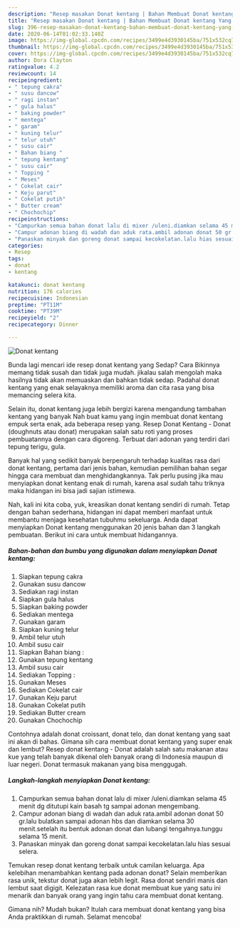```yaml
---
description: "Resep masakan Donat kentang | Bahan Membuat Donat kentang Yang Menggugah Selera"
title: "Resep masakan Donat kentang | Bahan Membuat Donat kentang Yang Menggugah Selera"
slug: 396-resep-masakan-donat-kentang-bahan-membuat-donat-kentang-yang-menggugah-selera
date: 2020-06-14T01:02:33.140Z
image: https://img-global.cpcdn.com/recipes/3499e4d3930145ba/751x532cq70/donat-kentang-foto-resep-utama.jpg
thumbnail: https://img-global.cpcdn.com/recipes/3499e4d3930145ba/751x532cq70/donat-kentang-foto-resep-utama.jpg
cover: https://img-global.cpcdn.com/recipes/3499e4d3930145ba/751x532cq70/donat-kentang-foto-resep-utama.jpg
author: Dora Clayton
ratingvalue: 4.2
reviewcount: 14
recipeingredient:
- " tepung cakra"
- " susu dancow"
- " ragi instan"
- " gula halus"
- " baking powder"
- " mentega"
- " garam"
- " kuning telur"
- " telur utuh"
- " susu cair"
- " Bahan biang "
- " tepung kentang"
- " susu cair"
- " Topping "
- " Meses"
- " Cokelat cair"
- " Keju parut"
- " Cokelat putih"
- " Butter cream"
- " Chochochip"
recipeinstructions:
- "Campurkan semua bahan donat lalu di mixer /uleni.diamkan selama 45 menit dg ditutupi kain basah tg sampai adonan mengembang."
- "Campur adonan biang di wadah dan aduk rata.ambil adonan donat 50 gr.lalu bulatkan sampai adonan hbs dan diamkan selama 30 menit.setelah itu bentuk adonan donat dan lubangi tengahnya.tunggu selama 15 menit."
- "Panaskan minyak dan goreng donat sampai kecokelatan.lalu hias sesuai selera."
categories:
- Resep
tags:
- donat
- kentang

katakunci: donat kentang 
nutrition: 176 calories
recipecuisine: Indonesian
preptime: "PT11M"
cooktime: "PT39M"
recipeyield: "2"
recipecategory: Dinner

---
```



![Donat kentang](https://img-global.cpcdn.com/recipes/3499e4d3930145ba/751x532cq70/donat-kentang-foto-resep-utama.jpg)

Bunda lagi mencari ide resep donat kentang yang Sedap? Cara Bikinnya memang tidak susah dan tidak juga mudah. jikalau salah mengolah maka hasilnya tidak akan memuaskan dan bahkan tidak sedap. Padahal donat kentang yang enak selayaknya memiliki aroma dan cita rasa yang bisa memancing selera kita.

Selain itu, donat kentang juga lebih bergizi karena mengandung tambahan kentang yang banyak Nah buat kamu yang ingin membuat donat kentang empuk serta enak, ada beberapa resep yang. Resep Donat Kentang - Donat (doughnuts atau donat) merupakan salah satu roti yang proses pembuatannya dengan cara digoreng. Terbuat dari adonan yang terdiri dari tepung terigu, gula.

Banyak hal yang sedikit banyak berpengaruh terhadap kualitas rasa dari donat kentang, pertama dari jenis bahan, kemudian pemilihan bahan segar hingga cara membuat dan menghidangkannya. Tak perlu pusing jika mau menyiapkan donat kentang enak di rumah, karena asal sudah tahu triknya maka hidangan ini bisa jadi sajian istimewa.


Nah, kali ini kita coba, yuk, kreasikan donat kentang sendiri di rumah. Tetap dengan bahan sederhana, hidangan ini dapat memberi manfaat untuk membantu menjaga kesehatan tubuhmu sekeluarga. Anda dapat menyiapkan Donat kentang menggunakan 20 jenis bahan dan 3 langkah pembuatan. Berikut ini cara untuk membuat hidangannya.

<!--inarticleads1-->

##### Bahan-bahan dan bumbu yang digunakan dalam menyiapkan Donat kentang:

1. Siapkan  tepung cakra
1. Gunakan  susu dancow
1. Sediakan  ragi instan
1. Siapkan  gula halus
1. Siapkan  baking powder
1. Sediakan  mentega
1. Gunakan  garam
1. Siapkan  kuning telur
1. Ambil  telur utuh
1. Ambil  susu cair
1. Siapkan  Bahan biang :
1. Gunakan  tepung kentang
1. Ambil  susu cair
1. Sediakan  Topping :
1. Gunakan  Meses
1. Sediakan  Cokelat cair
1. Gunakan  Keju parut
1. Gunakan  Cokelat putih
1. Sediakan  Butter cream
1. Gunakan  Chochochip


Contohnya adalah donat croissant, donat telo, dan donat kentang yang saat ini akan di bahas. Gimana sih cara membuat donat kentang yang super enak dan lembut? Resep donat kentang - Donat adalah salah satu makanan atau kue yang telah banyak dikenal oleh banyak orang di Indonesia maupun di luar negeri. Donat termasuk makanan yang bisa menggugah. 

<!--inarticleads2-->

##### Langkah-langkah menyiapkan Donat kentang:

1. Campurkan semua bahan donat lalu di mixer /uleni.diamkan selama 45 menit dg ditutupi kain basah tg sampai adonan mengembang.
1. Campur adonan biang di wadah dan aduk rata.ambil adonan donat 50 gr.lalu bulatkan sampai adonan hbs dan diamkan selama 30 menit.setelah itu bentuk adonan donat dan lubangi tengahnya.tunggu selama 15 menit.
1. Panaskan minyak dan goreng donat sampai kecokelatan.lalu hias sesuai selera.


Temukan resep donat kentang terbaik untuk camilan keluarga. Apa kelebihan menambahkan kentang pada adonan donat? Selain memberikan rasa unik, tekstur donat juga akan lebih legit. Rasa donat sendiri manis dan lembut saat digigit. Kelezatan rasa kue donat membuat kue yang satu ini menarik dan banyak orang yang ingin tahu cara membuat donat kentang. 

Gimana nih? Mudah bukan? Itulah cara membuat donat kentang yang bisa Anda praktikkan di rumah. Selamat mencoba!
